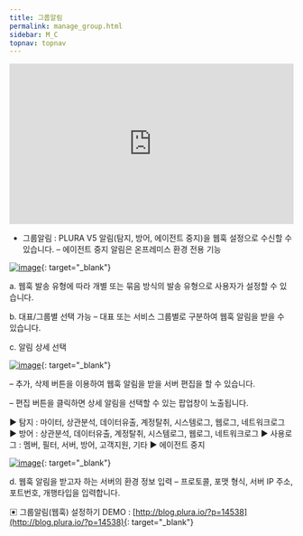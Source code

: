 ```yaml
---
title: 그룹알림
permalink: manage_group.html
sidebar: M_C
topnav: topnav
---
```


<style>.embed-container { position: relative; padding-bottom: 56.25%; height: 0; overflow: hidden; max-width: 100%; } .embed-container iframe, .embed-container object, .embed-container embed { position: absolute; top: 0; left: 0; width: 100%; height: 100%; }</style><div class='embed-container'><iframe src='https://www.youtube.com/embed/BJZZMEvrl-Y' frameborder='0' allowfullscreen></iframe></div>

- 그룹알림 : PLURA V5 알림(탐지, 방어, 에이전트 중지)을 웹훅 설정으로 수신할 수 있습니다.
– 에이전트 중지 알림은 온프레미스 환경 전용 기능 

[![image](/docs/images/Manual/common/manage/group/1.png)](/docs/images/Manual/common/manage/group/1.png){: target="_blank"}

a. 웹훅 발송 유형에 따라 개별 또는 묶음 방식의 발송 유형으로 사용자가 설정할 수 있습니다.

b. 대표/그룹별 선택 가능
– 대표 또는 서비스 그룹별로 구분하여 웹훅  알림을 받을 수 있습니다.

c. 알림 상세 선택

[![image](/docs/images/Manual/common/manage/group/2.png)](/docs/images/Manual/common/manage/group/2.png){: target="_blank"}


– 추가, 삭제 버튼을 이용하여 웹훅 알림을 받을 서버 편집을 할 수 있습니다.

– 편집 버튼을 클릭하면 상세 알림을 선택할 수 있는 팝업창이 노출됩니다.

▶ 탐지 : 마이터, 상관분석, 데이터유출, 계정탈취, 시스템로그, 웹로그, 네트워크로그
▶ 방어 : 상관분석, 데이터유출, 계정탈취, 시스템로그, 웹로그, 네트워크로그
▶ 사용로그 : 멤버, 필터, 서버, 방어, 고객지원, 기타
▶ 에이전트 중지

[![image](/docs/images/Manual/common/manage/group/3.png)](/docs/images/Manual/common/manage/group/3.png){: target="_blank"}

d. 웹훅 알림을 받고자 하는 서버의 환경 정보 입력
– 프로토콜, 포맷 형식, 서버 IP 주소, 포트번호, 개행타입을 입력합니다.

▣ 그룹알림(웹훅) 설정하기 DEMO : [http://blog.plura.io/?p=14538](http://blog.plura.io/?p=14538){: target="_blank"}